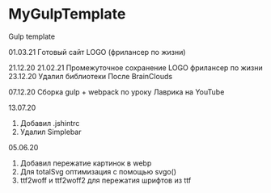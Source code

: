 # MyGulpTemplate
Gulp template

01.03.21
Гoтовый сайт LOGO (фрилансер по жизни)

21.12.20
21.02.21
Промежуточное сохранение LOGO фрилансер по жизни
23.12.20
Удалил библиотеки
После BrainClouds

07.12.20
Сборка gulp + webpack по уроку Лаврика на YouTube

13.07.20
  1. Добавил .jshintrc
  2. Удалил Simplebar

05.06.20 
  1. Добавил пережатие картинок в webp
  2. Для totalSvg оптимизация с помощью svgo()
  3. ttf2woff и ttf2woff2 для пережатия шрифтов из ttf

